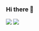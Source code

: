 ### Hi there 👋


<img src="https://img.shields.io/badge/Firebase-FFCA28?style=flat-square&logo=firebase&logoColor=white"/>
<a href="https://velog.io/@hjmin0406"><img src="https://img.shields.io/badge/Velog-3DDC84?style=flat-square&logo=Blogger&logoColor=white"/></a>

<!--
**Texas-Algorithm/Texas-Algorithm** is a ✨ _special_ ✨ repository because its `README.md` (this file) appears on your GitHub profile.

Here are some ideas to get you started:

- 🔭 I’m currently working on ...
- 🌱 I’m currently learning ...
- 👯 I’m looking to collaborate on ...
- 🤔 I’m looking for help with ...
- 💬 Ask me about ...
- 📫 How to reach me: ...
- 😄 Pronouns: ...
- ⚡ Fun fact: ...
-->
